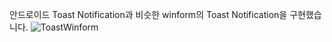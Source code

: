 안드로이드 Toast Notification과 비슷한 winform의 Toast Notification을 구현했습니다.
![ToastWinform](https://github.com/user-attachments/assets/cf0b085b-191f-4173-b842-7d3ac3a019a5)
